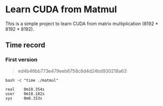 # Learn CUDA from Matmul

This is a simple project to learn CUDA from matrix multiplication (8192 * 8192 * 8192).

## Time record

### First version

> ed4b46bb773e479eeb6758c8d4d24bd930218a63

```
bash -c "time ./matmul"

real    0m18.354s
user    0m18.182s
sys     0m0.153s
```